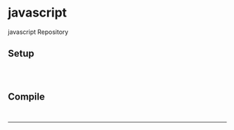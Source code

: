 javascript
===

javascript Repository


Setup
---

<pre><code>

</pre></code>

Compile
---

<pre><code>
</pre></code>

***
